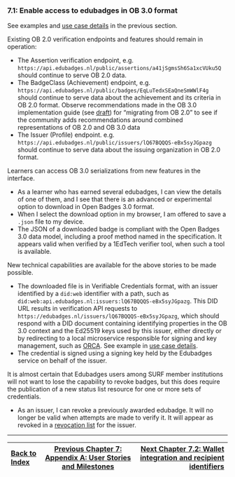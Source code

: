 ### 7.1: Enable access to edubadges in OB 3.0 format

See examples and [use case details](#how-to-publish-badges-in-ob-3.0) in the previous section.

Existing OB 2.0 verification endpoints and features should remain in operation:

*   The Assertion verification endpoint, e.g. `https://api.edubadges.nl/public/assertions/a41jSgmsSh6Sa1xcVUku5Q` should continue to serve OB 2.0 data.
*   The BadgeClass (Achievement) endpoint, e.g. `https://api.edubadges.nl/public/badges/EqLuTedxSEaQneSmWWlF4g` should continue to serve data about the achievement and its criteria in OB 2.0 format. Observe recommendations made in the OB 3.0 implementation guide (see [draft](https://github.com/1EdTech/openbadges-specification/pull/501)) for “migrating from OB 2.0” to see if the community adds recommendations around combined representations of OB 2.0 and OB 3.0 data
*   The Issuer (Profile) endpoint. e.g. `https://api.edubadges.nl/public/issuers/lQ67BQQQS-eBx5syJGpazg` should continue to serve data about the issuing organization in OB 2.0 format.

Learners can access OB 3.0 serializations from new features in the interface.

*   As a learner who has earned several edubadges, I can view the details of one of them, and I see that there is an advanced or experimental option to download in Open Badges 3.0 format.
*   When I select the download option in my browser, I am offered to save a `.json` file to my device.
*   The JSON of a downloaded badge is compliant with the Open Badges 3.0 data model, including a proof method named in the specification. It appears valid when verified by a 1EdTech verifier tool, when such a tool is available.

New technical capabilities are available for the above stories to be made possible.

*   The downloaded file is in Verifiable Credentials format, with an issuer identified by a `did:web` identifier with a path, such as `did:web:api.edubadges.nl:issuers:lQ67BQQQS-eBx5syJGpazg`. This DID URL results in verification API requests to `https://edubadges.nl/issuers/lQ67BQQQS-eBx5syJGpazg`, which should respond with a DID document containing identifying properties in the OB 3.0 context and the Ed25519 keys used by this issuer, either directly or by redirecting to a local microservice responsible for signing and key management, such as [ORCA](#orca---open-recognition-community-app). See example in [use case details](#how-to-publish-badges-in-ob-3.0).
*   The credential is signed using a signing key held by the Edubadges service on behalf of the issuer.

It is almost certain that Edubadges users among SURF member institutions will not want to lose the capability to revoke badges, but this does require the publication of a new status list resource for one or more sets of credentials.

*   As an issuer, I can revoke a previously awarded edubadge. It will no longer be valid when attempts are made to verify it. It will appear as revoked in a [revocation list](#revocation) for the issuer.

---

| [Back to Index](ob3-edubadges/README.md)   | [Previous Chapter 7: Appendix A: User Stories and Milestones](ob3-edubadges/70-appendix-a-user-stories-and-milestones.md)    | [Next Chapter 7.2: Wallet integration and recipient identifiers](ob3-edubadges/72-wallet-integration-and-recipient-identifiers.md) |
| :--- | :---: | ---: |